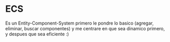 # ECS
Es un Entity-Component-System primero le pondre lo basico (agregar, eliminar, buscar componentes) y me centrare en que sea dinamico primero, y despues que sea eficiente :)
